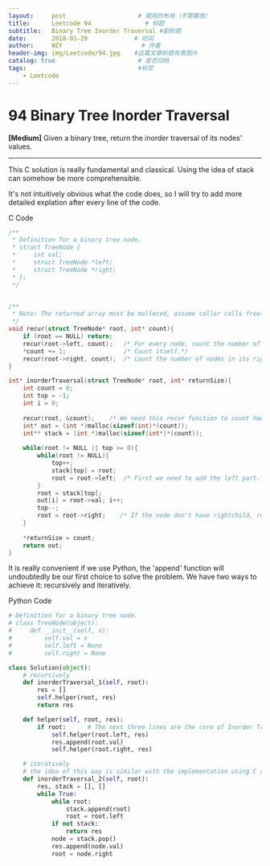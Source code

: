 ```yaml
---
layout:     post                    # 使用的布局（不需要改）
title:      Leetcode 94               # 标题 
subtitle:   Binary Tree Inorder Traversal #副标题
date:       2018-01-29             # 时间
author:     WZY                      # 作者
header-img: img/Leetcode/94.jpg    #这篇文章标题背景图片
catalog: true                       # 是否归档
tags:                               #标签
    - Leetcode
--- 
```

# 94 Binary Tree Inorder Traversal
**[Medium]**
Given a binary tree, return the inorder traversal of its nodes' values.

***

This C solution is really fundamental and classical. Using the idea of stack can somehow be more comprehensible.

It's not intuitively obvious what the code does, so I will try to add more detailed explation after every line of the code.

C Code
```c
/**
 * Definition for a binary tree node.
 * struct TreeNode {
 *     int val;
 *     struct TreeNode *left;
 *     struct TreeNode *right;
 * };
 */


/**
 * Note: The returned array must be malloced, assume caller calls free().
 */
void recur(struct TreeNode* root, int* count){
    if (root == NULL) return;
    recur(root->left, count);   /* For every node, count the number of nodes in its left subtree.*/
    *count += 1;                /* Count itself.*/
    recur(root->right, count);  /* Count the number of nodes in its right subtree.*/
}

int* inorderTraversal(struct TreeNode* root, int* returnSize){    
    int count = 0;
    int top = -1;
    int i = 0;
    
    recur(root, &count);    /* We need this recur function to count how many nodes we have in the tree.*/
    int* out = (int *)malloc(sizeof(int)*(count));
    int** stack = (int *)malloc(sizeof(int*)*(count));
    
    while(root != NULL || top >= 0){
        while(root != NULL){
            top++;
            stack[top] = root;
            root = root->left;  /* First we need to add the left part.*/
        }
        root = stack[top];
        out[i] = root->val; i++;
        top--;
        root = root->right;    /* If the node don't have rightchild, return to the PARENT NODE of that node.*/
    }
    
    *returnSize = count;
    return out;
}
```

It is really convenient if we use Python, the 'append' function will undoubtedly be our first choice to solve the problem.
We have two ways to achieve it: recursively and iteratively.

Python Code
```python
# Definition for a binary tree node.
# class TreeNode(object):
#     def __init__(self, x):
#         self.val = x
#         self.left = None
#         self.right = None

class Solution(object):
    # recursively
    def inorderTraversal_1(self, root):
        res = []
        self.helper(root, res)
        return res

    def helper(self, root, res):
        if root:      # The next three lines are the core of Inorder Traversal
            self.helper(root.left, res)
            res.append(root.val)
            self.helper(root.right, res)

    # iteratively 
    # the idea of this way is similar with the implementation using C above.
    def inorderTraversal_2(self, root):
        res, stack = [], []
        while True:
            while root:
                stack.append(root)
                root = root.left
            if not stack:
                return res
            node = stack.pop()
            res.append(node.val)
            root = node.right
```

